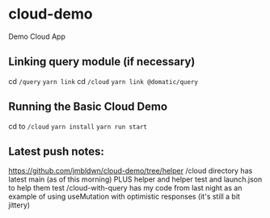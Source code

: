 # cloud-demo

Demo Cloud App

## Linking query module (if necessary)

cd `/query`
`yarn link`
cd `/cloud`
`yarn link @domatic/query`

## Running the Basic Cloud Demo

cd to `/cloud`
`yarn install`
`yarn run start`

## Latest push notes:

https://github.com/jmbldwn/cloud-demo/tree/helper
/cloud directory has latest main (as of this morning) PLUS helper and helper test and launch.json to help them test
/cloud-with-query has my code from last night as an example of using useMutation with optimistic responses (it's still a bit jittery)
